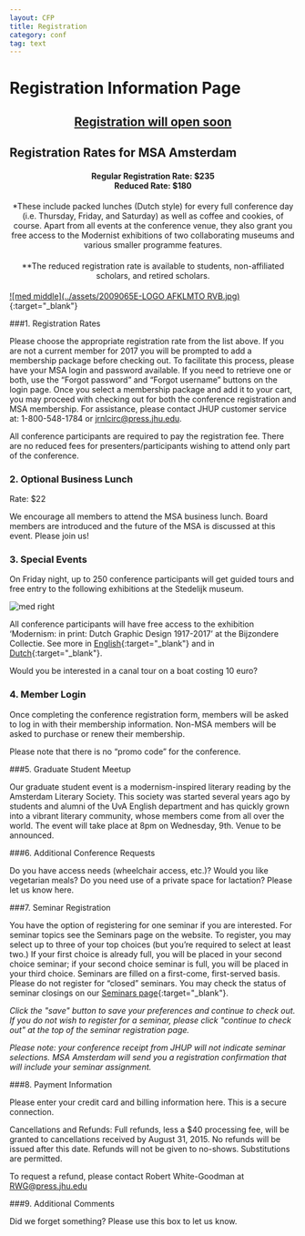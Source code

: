 ```yaml
---
layout: CFP
title: Registration
category: conf
tag: text
---
```


# Registration Information Page

<h2 style="text-align: center; font-weight: bold; text-decoration: underline;">Registration will open soon</h2>

## Registration Rates for MSA Amsterdam

<h4 style="text-align: center">Regular Registration Rate: $235 <br>Reduced Rate: $180</h4>

<h4 style="text-align: center; font-weight: normal;">*These include packed lunches (Dutch style) for every full conference day (i.e. Thursday, Friday, and Saturday) as well as coffee and cookies, of course. Apart from all events at the conference venue, they also grant you free access to the Modernist exhibitions of two collaborating museums and various smaller programme features.</h4>

<h4 style="text-align: center; font-weight: normal;">**The reduced registration rate is available to students, non-affiliated scholars, and retired scholars.</h4>

<!-- 
##Registration Process: [Click here to register online](https://msa.press.jhu.edu/membership/conference ){:target="_blank"}
-->

[![med middle](../assets/2009065E-LOGO AFKLMTO RVB.jpg)](http://www.airfrance.fr/FR/fr/local/www_airfranceklm-globalmeetings_com.htm?eid=30740AF){:target="_blank"}

###1. Registration Rates 

Please choose the appropriate registration rate from the list above. If you are not a current member for 2017 you will be prompted to add a membership package before checking out. To facilitate this process, please have your MSA login and password available. If you need to retrieve one or both, use the “Forgot password” and “Forgot username” buttons on the login page. Once you select a membership package and add it to your cart, you may proceed with checking out for both the conference registration and MSA membership. For assistance, please contact JHUP customer service at: 1-800-548-1784 or [jrnlcirc@press.jhu.edu](jrnlcirc@press.jhu.edu).

All conference participants are required to pay the registration fee. There are no reduced fees for presenters/participants wishing to attend only part of the conference.

### 2. Optional Business Lunch

Rate: $22

We encourage all members to attend the MSA business lunch. Board members are introduced and the future of the MSA is discussed at this event. Please join us!


### 3. Special Events

On Friday night, up to 250 conference participants will get guided tours and free entry to the following exhibitions at the Stedelijk museum.

![med right](../assets/Bijzondere.jpg)

All conference participants will have free access to the exhibition ‘Modernism: in print: Dutch Graphic Design 1917-2017’ at the Bijzondere Collectie.  See more in [English](https://www.facebook.com/Modernisminprint/){:target="_blank"} and in [Dutch](http://bijzonderecollecties.uva.nl/nieuws-agenda/verwacht/verwacht.html){:target="_blank"}.

Would you be interested in a canal tour on a boat costing 10 euro?

### 4. Member Login

Once completing the conference registration form, members will be asked to log in with their membership information. Non-MSA members will be asked to purchase or renew their membership.

Please note that there is no “promo code” for the conference.

###5. Graduate Student Meetup

Our graduate student event is a modernism-inspired literary reading by the Amsterdam Literary Society. This society was started several years ago by students and alumni of the UvA English department and has quickly grown into a vibrant literary community, whose members come from all over the world. The event will take place at 8pm on Wednesday, 9th. Venue to be announced.

###6. Additional Conference Requests 

Do you have access needs (wheelchair access, etc.)? Would you like vegetarian meals? Do you need use of a private space for lactation? Please let us know here. 

<!-- 

###n. What Are You Reading? 

To participate in a What Are You Reading session, please indicate this on the registration form and name a book you are interested in presenting.

*Click the "update" button to continue.*

-->

###7. Seminar Registration

You have the option of registering for one seminar if you are interested.  For seminar topics see the Seminars page on the website. To register, you may select up to three of your top choices (but you’re required to select at least two.)  If your first choice is already full, you will be placed in your second choice seminar; if your second choice seminar is full, you will be placed in your third choice. Seminars are filled on a first-come, first-served basis. Please do not register for “closed” seminars. You may check the status of seminar closings on our [Seminars page](seminars.html){:target="_blank"}.

*Click the "save" button to save your preferences and continue to check out. If you do not wish to register for a seminar, please click "continue to check out" at the top of the seminar registration page.*

*Please note: your conference receipt from JHUP will not indicate seminar selections. MSA Amsterdam will send you a registration confirmation that will include your seminar assignment.*

###8. Payment Information 

Please enter your credit card and billing information here. This is a secure connection. 

Cancellations and Refunds: Full refunds, less a $40 processing fee, will be granted to cancellations received by August 31, 2015. No refunds will be issued after this date. Refunds will not be given to no-shows. Substitutions are permitted. 

To request a refund, please contact Robert White-Goodman at [RWG@press.jhu.edu](mailto:RWG@press.jhu.edu)

###9. Additional Comments 

Did we forget something? Please use this box to let us know. 